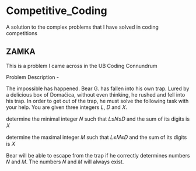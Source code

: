 # Competitive_Coding
A solution to the complex problems that I have solved in coding competitions


## ZAMKA

This is a problem I came across in the UB Coding Connundrum

Problem Description - 

The impossible has happened. Bear G. has fallen into his own trap. Lured by a delicious box of Domaćica, without even thinking, he rushed and fell into his trap. In order to get out of the trap, he must solve the following task with your help. You are given three integers 𝐿, 𝐷 and 𝑋.

determine the minimal integer 𝑁 such that 𝐿≤𝑁≤𝐷 and the sum of its digits is 𝑋

determine the maximal integer 𝑀 such that 𝐿≤𝑀≤𝐷 and the sum of its digits is 𝑋

Bear will be able to escape from the trap if he correctly determines numbers 𝑁 and 𝑀. The numbers 𝑁 and 𝑀 will always exist.
